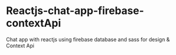 # Reactjs-chat-app-firebase-contextApi
Chat app with reactjs using firebase database and sass for design &amp; Context Api

